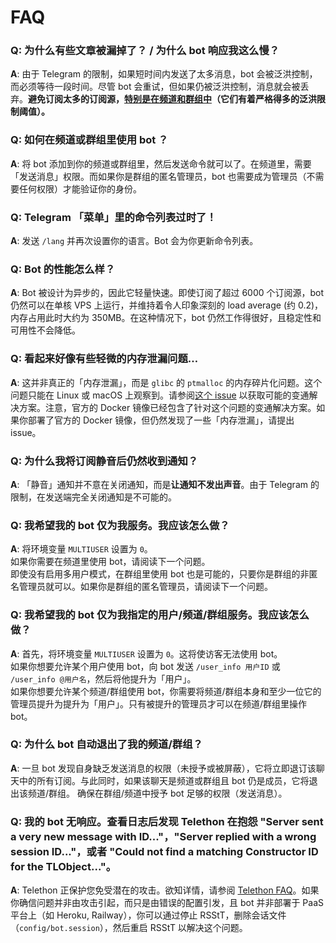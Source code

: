 # FAQ

### **Q**: 为什么有些文章被漏掉了？ / 为什么 bot 响应我这么慢？

**A**: 由于 Telegram 的限制，如果短时间内发送了太多消息，bot 会被泛洪控制，而必须等待一段时间。尽管 bot 会重试，但如果仍被泛洪控制，消息就会被丢弃。**避免订阅太多的订阅源，<ins>特别是在频道和群组中</ins>（它们有着严格得多的泛洪限制阈值）。**

### **Q**: 如何在频道或群组里使用 bot ？

**A**: 将 bot 添加到你的频道或群组里，然后发送命令就可以了。在频道里，需要「发送消息」权限。而如果你是群组的匿名管理员，bot 也需要成为管理员（不需要任何权限）才能验证你的身份。

### **Q**: Telegram 「菜单」里的命令列表过时了！

**A**: 发送 `/lang` 并再次设置你的语言。Bot 会为你更新命令列表。

### **Q**: Bot 的性能怎么样？

**A**: Bot 被设计为异步的，因此它轻量快速。即使订阅了超过 6000 个订阅源，bot 仍然可以在单核 VPS 上运行，并维持着令人印象深刻的 load average (约 0.2)，内存占用此时大约为 350MB。在这种情况下，bot 仍然工作得很好，且稳定性和可用性不会降低。

### **Q**: 看起来好像有些轻微的内存泄漏问题…

**A**: 这并非真正的「内存泄漏」，而是 `glibc` 的 `ptmalloc` 的内存碎片化问题。这个问题只能在 Linux 或 macOS 上观察到。请参阅[这个 issue](https://github.com/kurtmckee/feedparser/issues/287) 以获取可能的变通解决方案。注意，官方的 Docker 镜像已经包含了针对这个问题的变通解决方案。如果你部署了官方的 Docker 镜像，但仍然发现了一些「内存泄漏」，请提出 issue。

### **Q**: 为什么我将订阅静音后仍然收到通知？

**A**: 「静音」通知并不意在关闭通知，而是**让通知不发出声音**。由于 Telegram 的限制，在发送端完全关闭通知是不可能的。

### **Q**: 我希望我的 bot 仅为我服务。我应该怎么做？

**A**: 将环境变量 `MULTIUSER` 设置为 `0`。  
如果你需要在频道里使用 bot，请阅读下一个问题。  
即使没有启用多用户模式，在群组里使用 bot 也是可能的，只要你是群组的非匿名管理员就可以。如果你是群组的匿名管理员，请阅读下一个问题。

### **Q**: 我希望我的 bot 仅为我指定的用户/频道/群组服务。我应该怎么做？

**A**: 首先，将环境变量 `MULTIUSER` 设置为 `0`。这将使访客无法使用 bot。  
如果你想要允许某个用户使用 bot，向 bot 发送 `/user_info 用户ID` 或 `/user_info @用户名`，然后将他提升为「用户」。  
如果你想要允许某个频道/群组使用 bot，你需要将频道/群组本身和至少一位它的管理员提升为提升为「用户」。只有被提升的管理员才可以在频道/群组里操作 bot。

### **Q**: 为什么 bot 自动退出了我的频道/群组？

**A**: 一旦 bot 发现自身缺乏发送消息的权限（未授予或被屏蔽），它将立即退订该聊天中的所有订阅。与此同时，如果该聊天是频道或群组且 bot 仍是成员，它将退出该频道/群组。
确保在群组/频道中授予 bot 足够的权限（发送消息）。

### **Q**: 我的 bot 无响应。查看日志后发现 Telethon 在抱怨 "Server sent a very new message with ID..."，"Server replied with a wrong session ID..."，或者 "Could not find a matching Constructor ID for the TLObject..."。

**A**: Telethon 正保护您免受潜在的攻击。欲知详情，请参阅 [Telethon FAQ](https://docs.telethon.dev/en/stable/quick-references/faq.html#what-does-server-sent-a-very-new-message-with-id-mean)。如果你确信问题并非由攻击引起，而只是由错误的配置引发，且 bot 并非部署于 PaaS 平台上（如 Heroku, Railway），你可以通过停止 RSStT，删除会话文件（`config/bot.session`），然后重启 RSStT 以解决这个问题。
